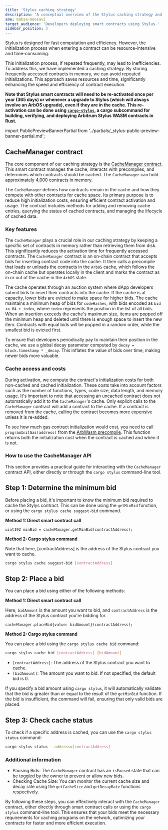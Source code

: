 ```yaml
---
title: 'Stylus caching strategy'
description: 'A conceptual overview of the Stylus caching strategy and CacheManager contract, and a practical guide for using its functionality.'
sme: mahsa-moosavi
target_audience: 'Developers deploying smart contracts using Stylus.'
sidebar_position: 3
---
```


<a data-quicklook-from="stylus">Stylus</a> is designed for fast computation and efficiency. However,
the initialization process when entering a contract can be resource-intensive and time-consuming.

This initialization process, if repeated frequently, may lead to inefficiencies. To address this, we have implemented a caching strategy. By storing frequently accessed contracts in memory, we can avoid repeated initializations. This approach saves resources and time, significantly enhancing the speed and efficiency of contract execution.

**Note that Stylus smart contracts will need to be re-activated once per year (365 days) or whenever a upgrade to Stylus (which will always involve an ArbOS upgrade), even if they are in the cache. This re-activation can be done using [`cargo-stylus`](https://github.com/OffchainLabs/cargo-stylus), a cargo subcommand for building, verifying, and deploying Arbitrum Stylus WASM contracts in Rust.**

import PublicPreviewBannerPartial from '../partials/_stylus-public-preview-banner-partial.md';

<PublicPreviewBannerPartial />

## CacheManager contract

The core component of our caching strategy is the [CacheManager contract](https://github.com/OffchainLabs/nitro-contracts/blob/main/src/chain/CacheManager.sol). This smart contract manages the cache, interacts with precompiles, and determines which contracts should be cached. The `CacheManager` can hold approximately 4,000 contracts in memory.

The `CacheManager` defines how contracts remain in the cache and how they compete with other contracts for cache space. Its primary purpose is to reduce high initialization costs, ensuring efficient contract activation and usage. The contract includes methods for adding and removing cache entries, querying the status of cached contracts, and managing the lifecycle of cached data.

### Key features

The `CacheManager` plays a crucial role in our caching strategy by keeping a specific set of contracts in memory rather than retrieving them from disk. This significantly reduces the activation time for frequently accessed contracts. The `CacheManager` contract is an on-chain contract that accepts bids for inserting contract code into the cache. It then calls a precompile that loads or unloads the contracts in the `ArbOS` cache, which follows the on-chain cache but operates locally in the client and marks the contract as in or out of the cache in the `ArbOS` state.

The cache operates through an auction system where dApp developers submit bids to insert their contracts into the cache. If the cache is at capacity, lower bids are evicted to make space for higher bids. The cache maintains a minimum heap of bids for `codeHashes`, with bids encoded as `bid << 64 + index`, where `index` represents the position in the list of all bids. When an insertion exceeds the cache's maximum size, items are popped off the minimum heap and deleted until there is enough space to insert the new item. Contracts with equal bids will be popped in a random order, while the smallest bid is evicted first.

To ensure that developers periodically pay to maintain their position in the cache, we use a global decay parameter computed by `decay = block.timestamp * _decay`. This inflates the value of bids over time, making newer bids more valuable.

### Cache access and costs

During activation, we compute the contract's initialization costs for both non-cached and cached initialization. These costs take into account factors such as the number of functions, types, code size, data length, and memory usage. It's important to note that accessing an uncached contract does not automatically add it to the `CacheManager`'s cache. Only explicit calls to the `CacheManager` contract will add a contract to the cache. If a contract is removed from the cache, calling the contract becomes more expensive unless it is re-added.

To see how much gas contract initialization would cost, you need to call `programInitGas(address)` from the [ArbWasm precompile](https://github.com/OffchainLabs/nitro/blob/d906798140e562500beb9005d2503b0272852298/precompiles/ArbWasm.go). This function returns both the initialization cost when the contract is cached and when it is not.

### How to use the CacheManager API

This section provides a practical guide for interacting with the `CacheManager` contract API, either directly or through the `cargo stylus` command-line tool.

## Step 1: Determine the minimum bid

Before placing a bid, it's important to know the minimum bid required to cache the Stylys contract. This can be done using the `getMinBid` function, or using the `cargo stylus cache suggest-bid` command.

**Method 1: Direct smart contract call**

```solidity
uint192 minBid = cacheManager.getMinBid(contractAddress);
```

**Method 2: Cargo stylus command**

Note that here, [contractAddress] is the address of the Stylus contract you want to cache.

```bash
cargo stylus cache suggest-bid [contractAddress]
```

## Step 2: Place a bid

You can place a bid using either of the following methods:

**Method 1: Direct smart contract call**

Here, `bidAmount` is the amount you want to bid, and `contractAddress` is the address of the Stylus contract you're bidding for.

```solidity
cacheManager.placeBid{value: bidAmount}(contractAddress);
```

**Method 2: Cargo stylus command**

You can place a bid using the `cargo stylus cache bid` command:

```bash
cargo stylus cache bid [contractAddress] [bidAmount]
```

- `[contractAddress]`: The address of the Stylus contract you want to cache.
- `[bidAmount]`: The amount you want to bid. If not specified, the default bid is 0.

If you specify a bid amount using `cargo stylus`, it will automatically validate that the bid is greater than or equal to the result of the `getMinBid` function. If the bid is insufficient, the command will fail, ensuring that only valid bids are placed.

## Step 3: Check cache status

To check if a specific address is cached, you can use the `cargo stylus status` command:

```bash
cargo stylus status --address=[contractAddress]
```

### Additional information

- Pausing Bids: The `CacheManager` contract has an `isPaused` state that can be toggled by the owner to prevent or allow new bids.
- Checking Cache Size: You can monitor the current cache size and decay rate using the `getCacheSize` and `getDecayRate` functions respectively.

By following these steps, you can effectively interact with the `CacheManager` contract, either directly through smart contract calls or using the `cargo stylus` command-line tool. This ensures that your bids meet the necessary requirements for caching programs on the network, optimizing your contracts for faster and more efficient execution.
